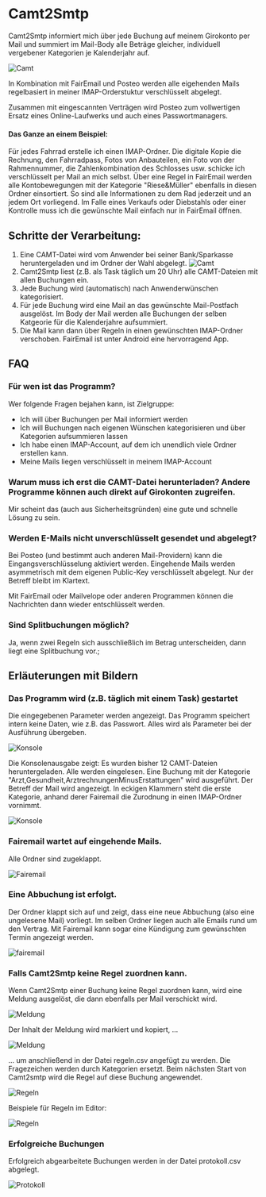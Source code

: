 # Camt2Smtp

Camt2Smtp informiert mich über jede Buchung auf meinem Girokonto per Mail und summiert im Mail-Body alle Beträge gleicher, individuell vergebener Kategorien je Kalenderjahr auf.

![Camt](Camt2Smtp/Bilder/aufsummiert.png?raw=true)

In Kombination mit FairEmail und Posteo werden alle eigehenden Mails regelbasiert in meiner IMAP-Orderstuktur verschlüsselt abgelegt. 

Zusammen mit eingescannten Verträgen wird Posteo zum vollwertigen Ersatz eines Online-Laufwerks und auch eines Passwortmanagers.

#### Das Ganze an einem Beispiel:

Für jedes Fahrrad erstelle ich einen IMAP-Ordner. Die digitale Kopie die Rechnung, den Fahrradpass, Fotos von Anbauteilen, ein Foto von der Rahmennummer, die Zahlenkombination des Schlosses usw. schicke ich verschlüsselt per Mail an mich selbst. 
Über eine Regel in FairEmail werden alle Kontobewegungen mit der Kategorie "Riese&Müller" ebenfalls in diesen Ordner einsortiert. So sind alle Informationen zu dem Rad jederzeit und an jedem Ort vorliegend. Im Falle eines Verkaufs oder Diebstahls oder einer Kontrolle muss ich die gewünschte Mail einfach nur in FairEmail öffnen. 

## Schritte der Verarbeitung:

1. Eine CAMT-Datei wird vom Anwender bei seiner Bank/Sparkasse heruntergeladen und im Ordner der Wahl abgelegt. ![Camt](Camt2Smtp/Bilder/camt_v2.png?raw=true)
1. Camt2Smtp liest (z.B. als Task täglich um 20 Uhr) alle CAMT-Dateien mit allen Buchungen ein.
2. Jede Buchung wird (automatisch) nach Anwenderwünschen kategorisiert.
3. Für jede Buchung wird eine Mail an das gewünschte Mail-Postfach ausgelöst. Im Body der Mail werden alle Buchungen der selben Katgeorie für die Kalenderjahre aufsummiert.
4. Die Mail kann dann über Regeln in einen gewünschten IMAP-Ordner verschoben. FairEmail ist unter Android eine hervorragend App. 

## FAQ

### Für wen ist das Programm?

Wer folgende Fragen bejahen kann, ist Zielgruppe: 

* Ich will über Buchungen per Mail informiert werden
* Ich will Buchungen nach eigenen Wünschen kategorisieren und über Kategorien aufsummieren lassen
* Ich habe einen IMAP-Account, auf dem ich unendlich viele Ordner erstellen kann.
* Meine Mails liegen verschlüsselt in meinem IMAP-Account

### Warum muss ich erst die CAMT-Datei herunterladen? Andere Programme können auch direkt auf Girokonten zugreifen.

Mir scheint das (auch aus Sicherheitsgründen) eine gute und schnelle Lösung zu sein. 

### Werden E-Mails nicht unverschlüsselt gesendet und abgelegt?

Bei Posteo (und bestimmt auch anderen Mail-Providern) kann die Eingangsverschlüsselung aktiviert werden. Eingehende Mails werden asymmetrisch mit dem eigenen Public-Key verschlüsselt abgelegt. Nur der Betreff bleibt im Klartext. 

Mit FairEmail oder Mailvelope oder anderen Programmen können die Nachrichten dann wieder entschlüsselt werden. 

### Sind Splitbuchungen möglich?

Ja, wenn zwei Regeln sich ausschließlich im Betrag unterscheiden, dann liegt eine Splitbuchung vor.;

## Erläuterungen mit Bildern 

### Das Programm wird (z.B. täglich mit einem Task) gestartet
Die eingegebenen Parameter werden angezeigt. Das Programm speichert intern keine Daten, wie z.B. das Passwort. Alles wird als Parameter bei der Ausführung übergeben. 

![Konsole](Camt2Smtp/Bilder/Parameter.png?raw=true)

Die Konsolenausgabe zeigt: Es wurden bisher 12 CAMT-Dateien heruntergeladen. Alle werden eingelesen. Eine Buchung mit der Kategorie "Arzt,Gesundheit,ArztrechnungenMinusErstattungen" wird ausgeführt. Der Betreff der Mail wird angezeigt. In eckigen Klammern steht die erste Kategorie, anhand derer Fairemail die Zurodnung in einen IMAP-Ordner vornimmt.

![Konsole](Camt2Smtp/Bilder/console.png?raw=true)

### Fairemail wartet auf eingehende Mails.
Alle Ordner sind zugeklappt. 

![Fairemail](Camt2Smtp/Bilder/fairemail_zugeklappt.png?raw=true)

### Eine Abbuchung ist erfolgt.
Der Ordner klappt sich auf und zeigt, dass eine neue Abbuchung (also eine ungelesene Mail) vorliegt. Im selben Ordner liegen auch alle Emails rund um den Vertrag. Mit Fairemail kann sogar eine Kündigung zum gewünschten Termin angezeigt werden.

![fairemail](Camt2Smtp/Bilder/fairemail_neue_abbuchung.png?raw=true)

### Falls Camt2Smtp keine Regel zuordnen kann.

Wenn Camt2Smtp einer Buchung keine Regel zuordnen kann, wird eine Meldung ausgelöst, die dann ebenfalls per Mail verschickt wird.

![Meldung](Camt2Smtp/Bilder/meldung.png?raw=true)

Der Inhalt der Meldung wird markiert und kopiert, ... 

![Meldung](Camt2Smtp/Bilder/meldung_geoeffnet_markiert.png?raw=true)

... um anschließend in der Datei regeln.csv angefügt zu werden. Die Fragezeichen werden durch Kategorien ersetzt. Beim nächsten Start von Camt2smtp wird die Regel auf diese Buchung angewendet.

![Regeln](Camt2Smtp/Bilder/regeln.png?raw=true)

Beispiele für Regeln im Editor:

![Regeln](Camt2Smtp/Bilder/Regeln_beispiele.png?raw=true)

### Erfolgreiche Buchungen

Erfolgreich abgearbeitete Buchungen werden in der Datei protokoll.csv abgelegt.

![Protokoll](Camt2Smtp/Bilder/protokoll.png?raw=true)
